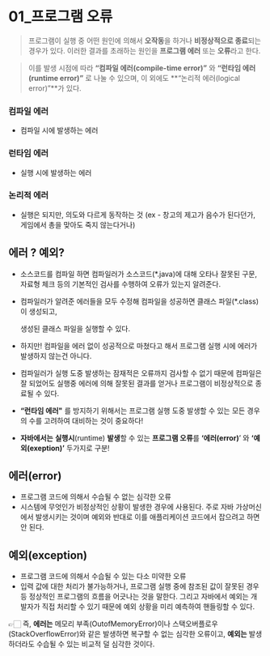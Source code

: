 # 01_프로그램 오류
> 프로그램이 실행 중 어떤 원인에 의해서 **오작동**을 하거나 **비정상적으로 종료**되는 경우가 있다.
이러한 결과를 초래하는 원인을 **프로그램 에러** 또는 **오류**라고 한다.
> 

> 이를 발생 시점에 따라 **“컴파일 에러(compile-time error)”** 와 **“런타임 에러(runtime error)”** 로 나눌 수 있으며, 이 외에도 **“논리적 에러(logical error)”**가 있다.
> 

### 컴파일 에러

- 컴파일 시에 발생하는 에러

### 런타임 에러

- 실행 시에 발생하는 에러

### 논리적 에러

- 실행은 되지만, 의도와 다르게 동작하는 것 (ex - 창고의 제고가 음수가 된다던가, 게임에서 총을 맞아도 죽지 않는다거나)

## 에러 ? 예외?

- 소스코드를 컴파일 하면 컴파일러가 소스코드(*.java)에 대해 오타나 잘못된 구문, 자료형 체크 등의 기본적인 검사를 수행하여 오류가 있는지 알려준다.
- 컴파일러가 알려준 에러들을 모두 수정해 컴파일을 성공하면 클래스 파일(*.class)이 생성되고,
    
    생성된 클래스 파일을 실행할 수 있다.
    
- 하지만! 컴파일을 에러 없이 성공적으로 마쳤다고 해서 프로그램 실행 시에 에러가 발생하지 않는건 아니다.
- 컴파일러가 실행 도중 발생하는 잠재적은 오류까지 검사할 수 없기 때문에 컴파일은 잘 되었어도 실행중 에러에 의해 잘못된 결과를 얻거나 프로그램이 비정상적으로 종료될 수 있다.
- **“런타임 에러"** 를 방지하기 위해서는 프로그램 실행 도중 발생할 수 있는 모든 경우의 수를 고려하여 대비하는 것이 중요하다!
- **자바에서는** **실행시**(runtime) **발생**할 수 있는 **프로그램 오류**를 **‘에러(error)**’ 와 **‘예외(exeption)’** 두가지로 구분!

## 에러(error)

- 프로그램 코드에 의해서 수습될 수 없는 심각한 오류
- 시스템에 무엇인가 비정상적인 상황이 발생한 경우에 사용된다. 주로 자바 가상머신에서 발생시키는 것이며 예외와 반대로 이를 애플리케이션 코드에서 잡으려고 하면 안 된다.

## 예외(exception)

- 프로그램 코드에 의해서 수습될 수 있는 다소 미약한 오류
- 입력 값에 대한 처리가 불가능하거나, 프로그램 실행 중에 참조된 값이 잘못된 경우 등 정상적인 프로그램의 흐름을 어긋나는 것을 말한다. 그리고 자바에서 예외는 개발자가 직접 처리할 수 있기 때문에 예외 상황을 미리 예측하여 핸들링할 수 있다.

👉🏻 즉, **에러는** 메모리 부족(OutofMemoryError)이나 스택오버플로우(StackOverflowError)와 같은 발생하면 복구할 수 없는 심각한 오류이고, **예외는** 발생하더라도 수습될 수 있는 비교적 덜 심각한 것이다.
